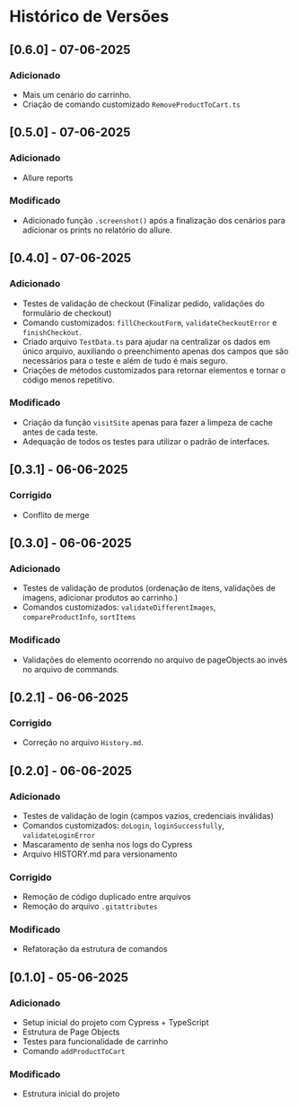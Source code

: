 # Histórico de Versões

## [0.6.0] - 07-06-2025

### Adicionado

- Mais um cenário do carrinho.
- Criação de comando customizado `RemoveProductToCart.ts`

## [0.5.0] - 07-06-2025

### Adicionado

- Allure reports

### Modificado

- Adicionado função `.screenshot()` após a finalização dos cenários para adicionar os prints no relatório do allure.

## [0.4.0] - 07-06-2025

### Adicionado

- Testes de validação de checkout (Finalizar pedido, validações do formulário de checkout)
- Comando customizados: `fillCheckoutForm`, `validateCheckoutError` e `finishCheckout`.
- Criado arquivo `TestData.ts` para ajudar na centralizar os dados em único arquivo, auxiliando o preenchimento apenas dos campos que são necessários para o teste e além de tudo é mais seguro.
- Criações de métodos customizados para retornar elementos e tornar o código menos repetitivo.

### Modificado

- Criação da função `visitSite` apenas para fazer a limpeza de cache antes de cada teste.
- Adequação de todos os testes para utilizar o padrão de interfaces.

## [0.3.1] - 06-06-2025

### Corrigido

- Conflito de merge

## [0.3.0] - 06-06-2025

### Adicionado

- Testes de validação de produtos (ordenação de itens, validações de imagens, adicionar produtos ao carrinho.)
- Comandos customizados: `validateDifferentImages`, `compareProductInfo`, `sortItems`

### Modificado

- Validações do elemento ocorrendo no arquivo de pageObjects ao invés no arquivo de commands.

## [0.2.1] - 06-06-2025

### Corrigido

- Correção no arquivo `History.md`.

## [0.2.0] - 06-06-2025

### Adicionado

- Testes de validação de login (campos vazios, credenciais inválidas)
- Comandos customizados: `doLogin`, `loginSuccessfully`, `validateLoginError`
- Mascaramento de senha nos logs do Cypress
- Arquivo HISTORY.md para versionamento

### Corrigido

- Remoção de código duplicado entre arquivos
- Remoção do arquivo `.gitattributes`

### Modificado

- Refatoração da estrutura de comandos

## [0.1.0] - 05-06-2025

### Adicionado

- Setup inicial do projeto com Cypress + TypeScript
- Estrutura de Page Objects
- Testes para funcionalidade de carrinho
- Comando `addProductToCart`

### Modificado

- Estrutura inicial do projeto
